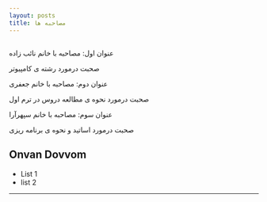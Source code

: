 ```yaml
---
layout: posts
title: مصاحبه ها
---
```


##
عنوان اول: مصاحبه با خانم نائب زاده 

صحبت درمورد رشته ی کامپیوتر

عنوان دوم: مصاحبه با خانم جعفری

صحبت درمورد نحوه ی مطالعه دروس در ترم اول

عنوان سوم: مصاحبه با خانم سپهرآرا

صحبت درمورد اساتید و نحوه ی برنامه ریزی

## Onvan Dovvom

- List 1
- list 2

---

